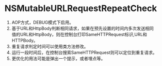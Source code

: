 # NSMutableURLRequestRepeatCheck
1. AOP方式，DEBUG模式下启用。
2. 基于URL和HttpBody判断相同请求，如果在预先设置的时间内多次发送相同值的URL和HttpBody，则在控制台打印SameHTTPRequest标识,URL和HTTPBody。
3. 重复请求判定时间可以使用类方法修改。
4. 运行一段时间后，在控制台搜索SameHTTPRequest则可以定位到重复请求。
5. 更优化的用法可能是弹出一个提示，或者埋点等。
